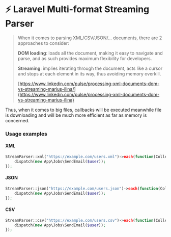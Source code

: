 # ⚡ Laravel Multi-format Streaming Parser

> When it comes to parsing XML/CSV/JSON/... documents, there are 2 approaches to consider:
>
> **DOM loading**: loads all the document, making it easy to navigate and parse, and as such provides maximum flexibility for developers.
>
> **Streaming**: implies iterating through the document, acts like a cursor and stops at each element in its way, thus avoiding memory overkill.
>
> [https://www.linkedin.com/pulse/processing-xml-documents-dom-vs-streaming-marius-ilina/](https://www.linkedin.com/pulse/processing-xml-documents-dom-vs-streaming-marius-ilina)

Thus, when it comes to big files, callbacks will be executed meanwhile file is downloading and will be much more efficient as far as memory is concerned.

### Usage examples

#### XML
```php
StreamParser::xml("https://example.com/users.xml")->each(function(Collection $user){
    dispatch(new App\Jobs\SendEmail($user));
});
```

#### JSON
```php
StreamParser::json("https://example.com/users.json")->each(function(Collection $user){
    dispatch(new App\Jobs\SendEmail($user));
});
```

#### CSV
```php
StreamParser::csv("https://example.com/users.csv")->each(function(Collection $user){
    dispatch(new App\Jobs\SendEmail($user));
});
```